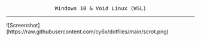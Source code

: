 <pre align="center">Windows 10 & Void Linux (WSL)</pre>
<hr>
![Screenshot](https://raw.githubusercontent.com/cy6x/dotfiles/main/scrot.png)
